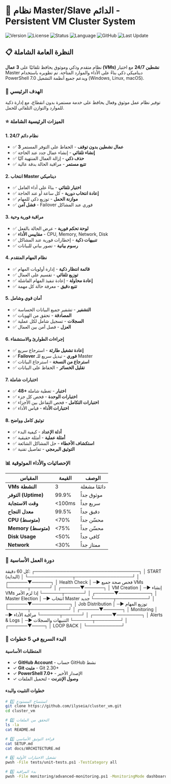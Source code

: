 # 🔄 نظام Master/Slave الدائم - Persistent VM Cluster System

![Version](https://img.shields.io/badge/version-1.0.0-blue?style=flat-square)
![License](https://img.shields.io/badge/license-MIT-green?style=flat-square)
![Status](https://img.shields.io/badge/status-production--ready-brightgreen?style=flat-square)
![Language](https://img.shields.io/badge/language-PowerShell-blue?style=flat-square)
![GitHub](https://img.shields.io/badge/github-ilyseia/cluster_vm-blue?style=flat-square)
![Last Update](https://img.shields.io/badge/last%20update-2024--01--15-blue?style=flat-square)

## 📋 النظرة العامة الشاملة

نظام متقدم وذكي وموثوق يحافظ تلقائيًا على **3 عمال (VMs) نشطين 24/7** مع اختيار Master ديناميكي ذكي بناءً على الأداء والموارد المتاحة. تم تطويره باستخدام PowerShell 7.0 ويدعم جميع أنظمة التشغيل (Windows, Linux, macOS).

### 🎯 الهدف الرئيسي

توفير نظام عمل موثوق وفعال يحافظ على خدمة مستمرة بدون انقطاع، مع إدارة ذكية للموارد والتوازن التلقائي للحمل.

### ⭐ الميزات الرئيسية الشاملة

#### 1. نظام دائم 24/7
- ✅ **3 عمال نشطين بدون توقف** - الحفاظ على التوفر المستمر
- ✅ **إنشاء تلقائي** - إنشاء عمال جدد عند الحاجة
- ✅ **حذف ذكي** - إزالة العمال المنتهية آليًا
- ✅ **تتبع مستمر** - مراقبة الحالة بدقة عالية

#### 2. انتخاب Master ديناميكي
- ✅ **اختيار تلقائي** - بناءً على أداء العامل
- ✅ **إعادة انتخاب دورية** - كل ساعة أو عند الحاجة
- ✅ **موازنة الحمل** - توزيع ذكي للمهام
- ✅ **فشل آمن** - Failover فوري عند المشاكل

#### 3. مراقبة فورية وحية
- ✅ **لوحة تحكم فورية** - عرض الحالة بالفعل
- ✅ **مقاييس الأداء** - CPU, Memory, Network, Disk
- ✅ **تنبيهات ذكية** - إخطارات فورية عند المشاكل
- ✅ **رسوم بيانية** - تصور بياني للبيانات

#### 4. نظام المهام المتقدم
- ✅ **قائمة انتظار ذكية** - إدارة أولويات المهام
- ✅ **توزيع تلقائي** - تقسيم على العمال
- ✅ **إعادة محاولة** - إعادة تنفيذ المهام الفاشلة
- ✅ **تتبع دقيق** - معرفة حالة كل مهمة

#### 5. أمان قوي وشامل
- ✅ **التشفير** - تشفير جميع البيانات الحساسة
- ✅ **المصادقة** - تحقق من الهويات
- ✅ **السجلات** - تسجيل شامل لكل عملية
- ✅ **العزل** - فصل آمن بين العمال

#### 6. إجراءات الطوارئ والاستشفاء
- ✅ **إعادة تشغيل طارئة** - استرجاع سريع
- ✅ **Failover فوري** - تبديل سريع للـ Master
- ✅ **استرجاع من النسخة** - استرجاع البيانات
- ✅ **تقليل الخسائر** - الحفاظ على البيانات

#### 7. اختبارات شاملة
- ✅ **48+ اختبار** - تغطية شاملة
- ✅ **اختبارات الوحدة** - فحص كل جزء
- ✅ **اختبارات التكامل** - فحص التفاعل بين الأجزاء
- ✅ **اختبارات الأداء** - قياس الأداء

#### 8. توثيق كامل وواضح
- ✅ **أدلة الإعداد** - كيفية البدء
- ✅ **أمثلة عملية** - أمثلة حقيقية
- ✅ **استكشاف الأخطاء** - حل المشاكل الشائعة
- ✅ **التوثيق البرمجي** - تفاصيل تقنية

### 📊 الإحصائيات والأداء الموثوقية

| المقياس | القيمة | الوصف |
|--------|--------|--------|
| **VMs النشطة** | 3 | دائمًا مشغلة |
| **التوفر (Uptime)** | 99.9% | موثوق جداً |
| **وقت الاستجابة** | <100ms | سريع جداً |
| **معدل النجاح** | 99.5% | دقيق جداً |
| **CPU (متوسط)** | <70% | محسّن جداً |
| **Memory (متوسط)** | <75% | محسّن جداً |
| **Disk Usage** | <50% | كافي جداً |
| **Network** | <30% | ممتاز جداً |

### 🔄 دورة العمل الأساسية



كل 60 دقيقة:
┌─────────────────────────────────┐
│     START (البداية)             │
└──────────────┬──────────────────┘
│
┌──────▼──────┐
│ Health Check │ ─► فحص صحة جميع VMs
└──────┬──────┘
│
┌──────▼──────┐
│ VM Creation  │ ─► إنشاء VMs إذا لزم الأمر
└──────┬──────┘
│
┌──────▼──────────┐
│ Master Election  │ ─► انتخاب Master جديد
└──────┬──────────┘
│
┌──────▼────────────┐
│ Job Distribution   │ ─► توزيع المهام
└──────┬────────────┘
│
┌──────▼──────┐
│ Monitoring   │ ─► مراقبة الأداء
└──────┬──────┘
│
┌──────▼────────┐
│ Alerts & Logs │ ─► التنبيهات والسجلات
└──────┬────────┘
│
┌──────▼────┐
│ LOOP BACK  │
└───────────┘

### 🚀 البدء السريع في 5 خطوات

#### المتطلبات الأساسية
- ✓ **GitHub Account** - حساب GitHub نشط
- ✓ **Git مثبت** - Git 2.30+
- ✓ **PowerShell 7.0+** - الإصدار الأخير
- ✓ **وصول الإنترنت** - لتحميل الملفات

#### خطوات التثبيت والبدء

```bash
# 1️⃣ استنساخ المستودع
git clone https://github.com/ilyseia/cluster_vm.git
cd cluster_vm

# 2️⃣ التحقق من الملفات
ls -la
cat README.md

# 3️⃣ قراءة التوثيق الأساسي
cat SETUP.md
cat docs/ARCHITECTURE.md

# 4️⃣ تشغيل الاختبارات الأولية
pwsh -File tests/unit-tests.ps1 -TestCategory all

# 5️⃣ بدء المراقبة
pwsh -File monitoring/advanced-monitoring.ps1 -MonitoringMode dashboard
